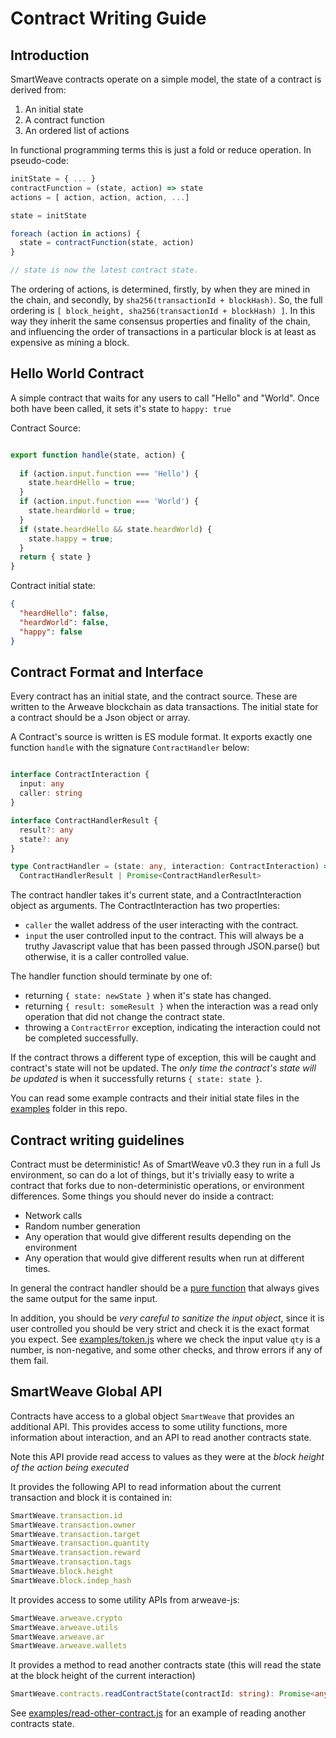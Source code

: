 # Contract Writing Guide

## Introduction

SmartWeave contracts operate on a simple model, the state of a contract is derived from:

1. An initial state
2. A contract function
3. An ordered list of actions

In functional programming terms this is just a fold or reduce operation. In pseudo-code:

```javascript
initState = { ... }
contractFunction = (state, action) => state
actions = [ action, action, action, ...]

state = initState

foreach (action in actions) {
  state = contractFunction(state, action)
}

// state is now the latest contract state.
```

The ordering of actions, is determined, firstly, by when they are mined in the chain, and secondly, by `sha256(transactionId + blockHash)`. So, the full ordering is `[ block_height, sha256(transactionId + blockHash) ]`. In this way they inherit the same consensus properties and finality of the chain, and influencing the order of transactions in a particular block is at least as expensive as mining a block.

## Hello World Contract

A simple contract that waits for any users to call "Hello" and "World". Once both have been called, it sets it's state to `happy: true`

Contract Source:

```javascript

export function handle(state, action) {
  
  if (action.input.function === 'Hello') {
    state.heardHello = true;
  }
  if (action.input.function === 'World') {
    state.heardWorld = true;
  }
  if (state.heardHello && state.heardWorld) {
    state.happy = true;
  }
  return { state }
}
```

Contract initial state:

```json
{
  "heardHello": false,
  "heardWorld": false,
  "happy": false
}
```

## Contract Format and Interface

Every contract has an initial state, and the contract source. These are written to the Arweave blockchain as data transactions. The initial state for a contract should be a Json object or array.

A Contract's source is written is ES module format. It exports exactly one function `handle` with the signature `ContractHandler` below:

```typescript

interface ContractInteraction {
  input: any
  caller: string
}

interface ContractHandlerResult {
  result?: any
  state?: any
}

type ContractHandler = (state: any, interaction: ContractInteraction) =>
  ContractHandlerResult | Promise<ContractHandlerResult>

```

The contract handler takes it's current state, and a ContractInteraction object as arguments. The ContractInteraction has two properties:

- `caller` the wallet address of the user interacting with the contract.
- `input` the user controlled input to the contract. This will always be a truthy Javascript value that has been passed through JSON.parse() but otherwise, it is a caller controlled value.

The handler function should terminate by one of:

- returning `{ state: newState }` when it's state has changed.
- returning `{ result: someResult }` when the interaction was a read only operation that did not change the contract state.
- throwing a `ContractError` exception, indicating the interaction could not be completed successfully.

If the contract throws a different type of exception, this will be caught and contract's state will not be updated. The *only time the contract's state will be updated* is when it successfully returns `{ state: state }`.

You can read some example contracts and their initial state files in the [examples](examples/) folder in this repo.

## Contract writing guidelines

Contract must be deterministic! As of SmartWeave v0.3 they run in a full Js environment, so can do a lot of things, but it's trivially easy to write a contract that forks due to non-deterministic operations, or environment differences. Some things you should never do inside a contract:

- Network calls
- Random number generation
- Any operation that would give different results depending on the environment
- Any operation that would give different results when run at different times.

In general the contract handler should be a [pure function](https://en.wikipedia.org/wiki/Pure_function) that always gives the same output for the same input.

In addition, you should be *very careful to sanitize the input object*, since it is user controlled you should be very strict and check it is the exact format you expect. See [examples/token.js](examples/token.js) where we check the input value `qty` is a number, is non-negative, and some other checks, and throw errors if any of them fail.

## SmartWeave Global API

Contracts have access to a global object `SmartWeave` that provides an additional API. This provides access to some utility functions, more information about interaction, and an API to read another contracts state.

Note this API provide read access to values as they were at the *block height of the action being executed* 

It provides the following API to read information about the current transaction and block it is contained in:

```javascript
SmartWeave.transaction.id  
SmartWeave.transaction.owner
SmartWeave.transaction.target
SmartWeave.transaction.quantity
SmartWeave.transaction.reward
SmartWeave.transaction.tags
SmartWeave.block.height
SmartWeave.block.indep_hash
```

It provides access to some utility APIs from arweave-js:

```javascript
SmartWeave.arweave.crypto
SmartWeave.arweave.utils
SmartWeave.arweave.ar
SmartWeave.arweave.wallets
```

It provides a method to read another contracts state (this will read the state at the block height of the current interaction)

```typescript
SmartWeave.contracts.readContractState(contractId: string): Promise<any>
```

See [examples/read-other-contract.js](examples/read-other-contract.js) for an example of reading another contracts state.
